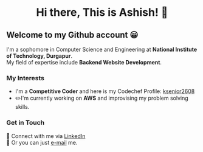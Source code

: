 <h1 align="center">Hi there, This is Ashish! 👋</h1>

## Welcome to my Github account 😀

I'm a sophomore in Computer Science and Engineering at __National Institute of Technology, Durgapur__.<br/>
My field of expertise include __Backend Website Development__.

### My Interests

* I'm a __Competitive Coder__ and here is my Codechef Profile: [ksenior2608](https://www.codechef.com/users/ksenior2608)
* :pencil2:I'm currently working on __AWS__ and improvising my problem solving skills.

### Get in Touch
  
  :blue_heart: Connect with me via [LinkedIn](https://www.linkedin.com/in/ashish-kumar-1403051b4/)<br/>
  :e-mail: Or you can just [e-mail](mailto:ak.19U10075@btech.nitdgp.ac.in) me.
  

